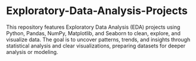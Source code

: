 # Exploratory-Data-Analysis-Projects
This repository features Exploratory Data Analysis (EDA) projects using Python, Pandas, NumPy, Matplotlib, and Seaborn to clean, explore, and visualize data. The goal is to uncover patterns, trends, and insights through statistical analysis and clear visualizations, preparing datasets for deeper analysis or modeling.
